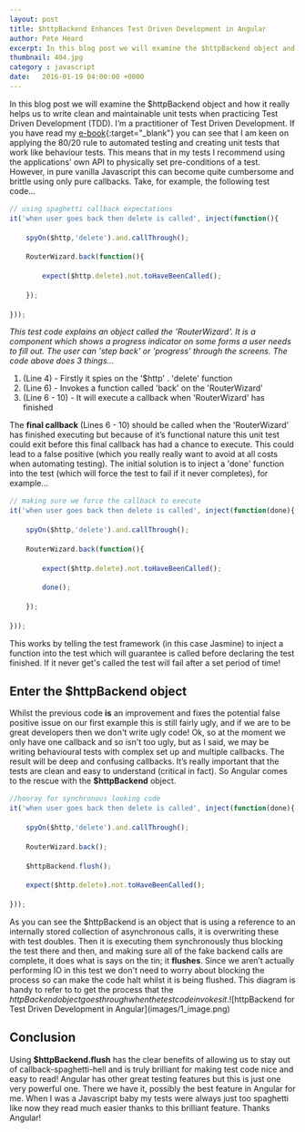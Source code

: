 ```yaml
---
layout: post
title: $httpBackend Enhances Test Driven Development in Angular
author: Pete Heard
excerpt: In this blog post we will examine the $httpBackend object and how it really helps us to write clean and maintainable unit tests ...
thumbnail: 404.jpg
category : javascript
date:   2016-01-19 04:00:00 +0000
---
```


In this blog post we will examine the $httpBackend object and how it really helps us to write clean and maintainable unit tests when practicing Test Driven Development (TDD). I’m a practitioner of Test Driven Development. If you have read my [e-book](http://www.peteheard.com/testdrivendevelopment/){:target="_blank"} you can see that I am keen on applying the 80/20 rule to automated testing and creating unit tests that work like behaviour tests. This means that in my tests I recommend using the applications' own API to physically set pre-conditions of a test. However, in pure vanilla Javascript this can become quite cumbersome and brittle using only pure callbacks. Take, for example, the following test code…

```javascript
// using spaghetti callback expectations
it('when user goes back then delete is called', inject(function(){

    spyOn($http,'delete').and.callThrough();

    RouterWizard.back(function(){

        expect($http.delete).not.toHaveBeenCalled();

    });

}));
```

_This test code explains an object called the 'RouterWizard'. It is a component which shows a progress indicator on some forms a user needs to fill out. The user can 'step back' or 'progress' through the screens. The code above does 3 things..._

1.  (Line 4) - Firstly it spies on the '$http' . 'delete' function
2.  (Line 6) - Invokes a function called 'back' on the 'RouterWizard'
3.  (Line 6 - 10) - It will execute a callback when 'RouterWizard' has finished

The **final callback** (Lines 6 - 10) should be called when the 'RouterWizard' has finished executing but because of it’s functional nature this unit test could exit before this final callback has had a chance to execute. This could lead to a false positive (which you really really want to avoid at all costs when automating testing). The initial solution is to inject a 'done' function into the test (which will force the test to fail if it never completes), for example…

```javascript
// making sure we force the callback to execute
it('when user goes back then delete is called', inject(function(done){

    spyOn($http,'delete').and.callThrough();

    RouterWizard.back(function(){

        expect($http.delete).not.toHaveBeenCalled();

        done();

    });

}));
```

This works by telling the test framework (in this case Jasmine) to inject a function into the test which will guarantee is called before declaring the test finished. If it never get's called the test will fail after a set period of time!

## Enter the $httpBackend object

Whilst the previous code **is** an improvement and fixes the potential false positive issue on our first example this is still fairly ugly, and if we are to be great developers then we don't write ugly code! Ok, so at the moment we only have one callback and so isn't too ugly, but as I said, we may be writing behavioural tests with complex set up and multiple callbacks. The result will be deep and confusing callbacks. It’s really important that the tests are clean and easy to understand (critical in fact). So Angular comes to the rescue with the **$httpBackend** object.

```javascript
//hooray for synchronous looking code
it('when user goes back then delete is called', inject(function(done){

    spyOn($http,'delete').and.callThrough();

    RouterWizard.back();

    $httpBackend.flush();

    expect($http.delete).not.toHaveBeenCalled();

}));
```

As you can see the $httpBackend is an object that is using a reference to an internally stored collection of asynchronous calls, it is overwriting these with test doubles. Then it is executing them synchronously thus blocking the test there and then, and making sure all of the fake backend calls are complete, it does what is says on the tin; it **flushes**. Since we aren’t actually performing IO in this test we don't need to worry about blocking the process so can make the code halt whilst it is being flushed. This diagram is handy to refer to to get the process that the $httpBackend object goes through when the test code invokes it. ![$httpBackend for Test Driven Development in Angular](images/1_image.png)

## Conclusion

Using **$httpBackend.flush** has the clear benefits of allowing us to stay out of callback-spaghetti-hell and is truly brilliant for making test code nice and easy to read! Angular has other great testing features but this is just one very powerful one. There we have it, possibly the best feature in Angular for me. When I was a Javascript baby my tests were always just too spaghetti like now they read much easier thanks to this brilliant feature. Thanks Angular!